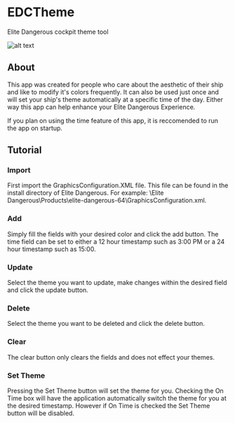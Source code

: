 # EDCTheme

Elite Dangerous cockpit theme tool

![alt text](https://github.com/sunset-developer/EDCTheme/blob/main/img/edctimg.PNG)

## About
This app was created for people who care about the aesthetic of their ship and like to modify it's colors frequently. It can also be used just once and will set your ship's theme automatically at a specific time of the day. Either way this app can help enhance your Elite Dangerous Experience.

If you plan on using the time feature of this app, it is reccomended to run the app on startup.

## Tutorial

### Import
First import the GraphicsConfiguration.XML file. This file can be found in the install directory of Elite Dangerous. For example: \Elite Dangerous\Products\elite-dangerous-64\GraphicsConfiguration.xml.

### Add
Simply fill the fields with your desired color and click the add button. The time field can be set to either a 12 hour timestamp such as 3:00 PM or a 24 hour timestamp such as 15:00.

### Update
Select the theme you want to update, make changes within the desired field and click the update button.

### Delete
Select the theme you want to be deleted and click the delete button.

### Clear
The clear button only clears the fields and does not effect your themes.

### Set Theme
Pressing the Set Theme button will set the theme for you. Checking the On Time box will have the application automatically switch the theme for you at the desired timestamp. However if On Time is checked the Set Theme button will be disabled.

